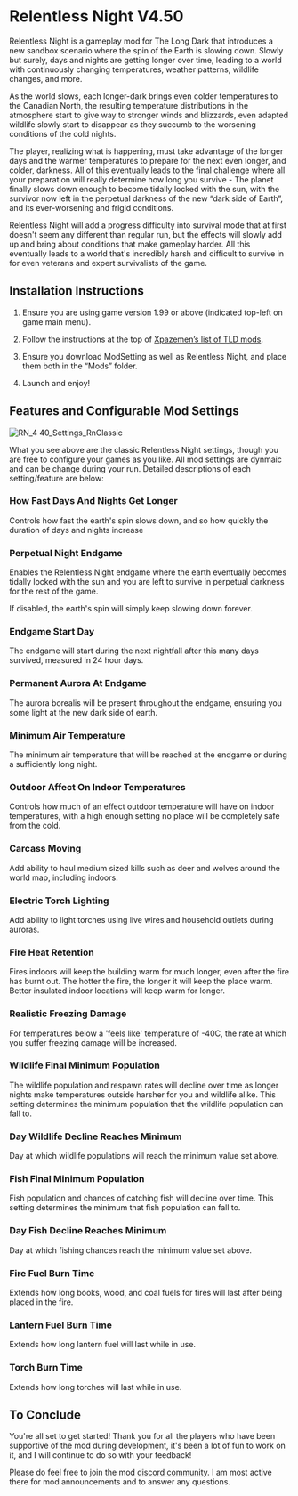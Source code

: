 # Relentless Night V4.50

Relentless Night is a gameplay mod for The Long Dark that introduces a new sandbox scenario where the spin of the Earth is slowing down. Slowly but surely, days and nights are getting longer over time, leading to a world with continuously changing temperatures, weather patterns, wildlife changes, and more.

As the world slows, each longer-dark brings even colder temperatures to the Canadian North, the resulting temperature distributions in the atmosphere start to give way to stronger winds and blizzards, even adapted wildlife slowly start to disappear as they succumb to the worsening conditions of the cold nights.

The player, realizing what is happening, must take advantage of the longer days and the warmer temperatures to prepare for the next even longer, and colder, darkness. All of this eventually leads to the final challenge where all your preparation will really determine how long you survive - The planet finally slows down enough to become tidally locked with the sun, with the survivor now left in the perpetual darkness of the new “dark side of Earth”, and its ever-worsening and frigid conditions.

Relentless Night will add a progress difficulty into survival mode that at first doesn't seem any different than regular run, but the effects will slowly add up and bring about conditions that make gameplay harder. All this eventually leads to a world that's incredibly harsh and difficult to survive in for even veterans and expert survivalists of the game.

## Installation Instructions

1. Ensure you are using game version 1.99 or above (indicated top-left on game main menu).

2. Follow the instructions at the top of [Xpazemen’s list of TLD mods](http://xpazeman.com/tld-mod-list/).

3. Ensure you download ModSetting as well as Relentless Night, and place them both in the “Mods” folder.

4. Launch and enjoy!

## Features and Configurable Mod Settings

![RN_4 40_Settings_RnClassic](https://user-images.githubusercontent.com/43711346/154806599-8057e950-62f7-4731-89ac-62c0f8011e92.png)

What you see above are the classic Relentless Night settings, though you are free to configure your games as you like. All mod settings are dynmaic and can be change during your run. Detailed descriptions of each setting/feature are below:

### How Fast Days And Nights Get Longer

Controls how fast the earth's spin slows down, and so how quickly the duration of days and nights increase

### Perpetual Night Endgame

Enables the Relentless Night endgame where the earth eventually becomes tidally locked with the sun and you are left to survive in perpetual darkness for the rest of the game.

If disabled, the earth's spin will simply keep slowing down forever.

### Endgame Start Day

The endgame will start during the next nightfall after this many days survived, measured in 24 hour days.

### Permanent Aurora At Endgame

The aurora borealis will be present throughout the endgame, ensuring you some light at the new dark side of earth.

### Minimum Air Temperature

The minimum air temperature that will be reached at the endgame or during a sufficiently long night.

### Outdoor Affect On Indoor Temperatures

Controls how much of an effect outdoor temperature will have on indoor temperatures, with a high enough setting no place will be completely safe from the cold.

### Carcass Moving

Add ability to haul medium sized kills such as deer and wolves around the world map, including indoors.

### Electric Torch Lighting

Add ability to light torches using live wires and household outlets during auroras.

### Fire Heat Retention

Fires indoors will keep the building warm for much longer, even after the fire has burnt out. The hotter the fire, the longer it will keep the place warm. Better insulated indoor locations will keep warm for longer.

### Realistic Freezing Damage

For temperatures below a 'feels like' temperature of -40C, the rate at which you suffer freezing damage will be increased.

### Wildlife Final Minimum Population

The wildlife population and respawn rates will decline over time as longer nights make temperatures outside harsher for you and wildlife alike. This setting determines the minimum population that the wildlife population can fall to.

### Day Wildlife Decline Reaches Minimum

Day at which wildlife populations will reach the minimum value set above.

### Fish Final Minimum Population

Fish population and chances of catching fish will decline over time. This setting determines the minimum that fish population can fall to.

### Day Fish Decline Reaches Minimum

Day at which fishing chances reach the minimum value set above.

### Fire Fuel Burn Time

Extends how long books, wood, and coal fuels for fires will last after being placed in the fire.

### Lantern Fuel Burn Time

Extends how long lantern fuel will last while in use.

### Torch Burn Time

Extends how long torches will last while in use.

## To Conclude

You're all set to get started! Thank you for all the players who have been supportive of the mod during development, it's been a lot of fun to work on it, and I will continue to do so with your feedback!

Please do feel free to join the mod [discord community](https://discord.gg/9ndTkCF). I am most active there for mod announcements and to answer any questions.
